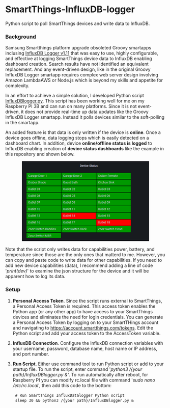 # SmartThings-InfluxDB-logger
Python script to poll SmartThings devices and write data to InfluxDB.

### Background
Samsung Smartthings platform upgrade obsoleted Groovy smartapps inclusing [InfluxDB Logger v1.11](https://github.com/codersaur/SmartThings) that was easy to use, highly configurable, and effective at logging SmartThings device data to InfluxDB enabling dashboard creation.  Search results have not identified an equivalent replacement.  And any event-driven design, like in the original Groovy InfluxDB Logger smartapp requires complex web server design involving Amazon LambdaAWS or Node.js which is beyond my skills and appetite for complexity.

In an effort to achieve a simple solution, I developed Python script [InfluxDBlogger.py](../main/InfluxDBlogger.py).  This script has been working well for me on my Raspberry PI 3B and can run on many platforms.  Since it is not event-driven, it does not provide real-time up data updates like the Groovy InfluxDB Logger smartapp.  Instead it polls devices similar to the soft-polling in the smartapp.

An added feature is that data is only written if the device is **online**.  Once a device goes offline, data logging stops which is easily detected on a dashboard chart.  In addition, device **online/offline status is logged** to InfluxDB enabling creation of **device status dashboards** like the example in this repository and shown below.

<p align="center"><img src="https://github.com/AllegrettoA/SmartThings-InfluxDB-logger/blob/main/Example%20Device%20Status%20Dashboard.png" width="400"></p>

Note that the script only writes data for capabilities power, battery, and temperature since those are the only ones that matterd to me.  However, you can copy and paste code to write data for other capabilities.  If you need to add new device capabilities (data), I recommend adding a line of code '*print(dev)*' to examine the json structure for the device and it will be apparent how to log its data.

### Setup
1. **Personal Access Token**.  Since the script runs external to SmartThings, a Personal Access Token is required.  This access token enables the Python app (or any other app) to have access to your SmartThings devices and eliminates the need for login credentials.  You can generate a Personal Access Token by logging on to your SmartTHings account and navigating to https://account.smartthings.com/tokens.  Edit the Python script and add your access token to the AccessToken variable.

2. **InfluxDB Connection**.  Configure the InfluxDB connection variables with your username, password, database name, host name or IP address, and port number.

3. **Run Script**.  Either use command tool to run Python script or add to your startup file.  To run the script, enter command '*python3 /{your path}/InfluxDBlogger.py &*'.  To run automatically after reboot, for Raspberry PI you can modify rc.local file with command '*sudo nano /etc/rc.local*', then add this code to the bottom:

        # Run SmartThings InfluxDatalogger Python script
        sleep 30 && python3 /{your path}/InfluxDBlogger.py &
